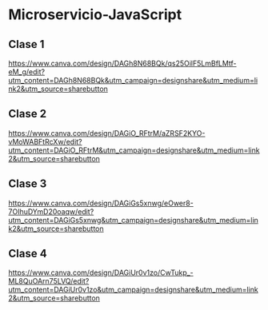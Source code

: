 # Microservicio-JavaScript

## Clase 1 ##
https://www.canva.com/design/DAGh8N68BQk/qs25OilF5LmBfLMtf-eM_g/edit?utm_content=DAGh8N68BQk&utm_campaign=designshare&utm_medium=link2&utm_source=sharebutton
## Clase 2 ##
https://www.canva.com/design/DAGiO_RFtrM/aZRSF2KYO-vMoWABFtRcXw/edit?utm_content=DAGiO_RFtrM&utm_campaign=designshare&utm_medium=link2&utm_source=sharebutton
## Clase 3 ##
https://www.canva.com/design/DAGiGs5xnwg/eOwer8-7OIhuDYmD20oaqw/edit?utm_content=DAGiGs5xnwg&utm_campaign=designshare&utm_medium=link2&utm_source=sharebutton
## Clase 4 ##
https://www.canva.com/design/DAGiUr0v1zo/CwTukp_-ML8QuOArn75LVQ/edit?utm_content=DAGiUr0v1zo&utm_campaign=designshare&utm_medium=link2&utm_source=sharebutton
